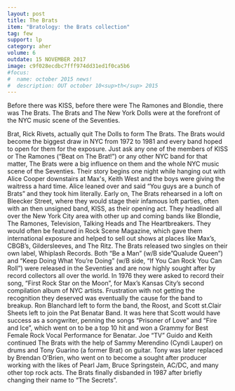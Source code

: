 ```yaml
---
layout: post
title: The Brats
item: "Bratology: the Brats collection"
tag: few
support: lp
category: aher
volume: 6
outdate: 15 NOVEMBER 2017
image: c9f028ecdbc7fff974dd31ed1f0ca5b6
#focus:
#  name: october 2015 news!
#  description: OUT october 10<sup>th</sup> 2015
---
```


Before there was KISS, before there were The Ramones and Blondie, there was The Brats. The Brats and The New York Dolls were at the forefront of the NYC music scene of the Seventies.

Brat, Rick Rivets, actually quit The Dolls to form The Brats. The Brats would become the biggest draw in NYC from 1972 to 1981 and every band hoped to open for them for the exposure. Just ask any one of the members of KISS or The Ramones (“Beat on The Brat!”) or any other NYC band for that matter, The Brats were a big influence on them and the whole NYC music scene of the Seventies.
Their story begins one night while hanging out with Alice Cooper downstairs at Max's, Keith West and the boys were giving the waitress a hard time. Alice leaned over and said “You guys are a bunch of Brats” and they took him literally. Early on, The Brats rehearsed in a loft on Bleecker Street, where they would stage their infamous loft parties, often with an then unsigned band, KISS, as their opening act. They headlined all over the New York City area with other up and coming bands like Blondie, The Ramones, Television, Talking Heads and The Heartbreakers. They would often be featured in Rock Scene Magazine, which gave them international exposure and helped to sell out shows at places like Max’s, CBGB’s, Gildersleeves, and The Ritz.
The Brats released two singles on their own label, Whiplash Records. Both “Be a Man” (w/B side”Qualude Queen”) and “Keep Doing What You’re Doing” (w/B side, “If You Can Rock You Can Roll”) were released in the Seventies and are now highly sought after by record collectors all over the world. In 1976 they were asked to record their song, “First Rock Star on the Moon”, for Max’s Kansas City’s second compilation album of NYC artists.
Frustration with not getting the recognition they deserved was eventually the cause for the band to breakup. Ron Blanchard left to form the band, the Roost, and Scott st.Clair Sheets left to join the Pat Benatar Band. It was here that Scott would have success as a songwriter, penning the songs “Prisoner of Love” and “Fire and Ice”, which went on to be a top 10 hit and won a Grammy for Best Female Rock Vocal Performance for Benatar. Joe “TV” Guido and Keith continued The Brats with the help of Sammy Merendino (Cyndi Lauper) on drums and Tony Guarino (a former Brat) on guitar. Tony was later replaced by Brendan O’Brien, who went on to become a sought after producer working with the likes of Pearl Jam, Bruce Springstein, AC/DC, and many other top rock acts. The Brats finally disbanded in 1987 after briefly changing their name to “The Secrets”.
